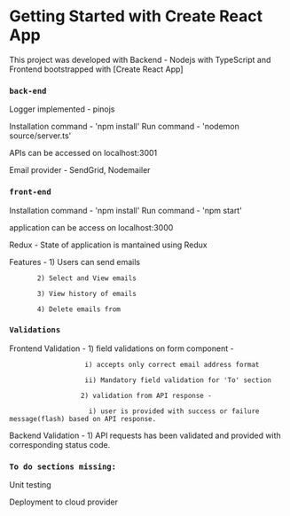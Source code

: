 # Getting Started with Create React App

This project was developed with Backend - Nodejs with TypeScript and Frontend bootstrapped with [Create React App]

### `back-end`

Logger implemented - pinojs

Installation command - 'npm install' Run command - 'nodemon source/server.ts'

APIs can be accessed on localhost:3001

Email provider - SendGrid, Nodemailer

### `front-end`

Installation command - 'npm install' Run command - 'npm start'

application can be access on localhost:3000

Redux - State of application is mantained using Redux

Features - 1) Users can send emails

           2) Select and View emails

           3) View history of emails

           4) Delete emails from

### `Validations`

Frontend Validation - 1) field validations on form component -

                       i) accepts only correct email address format

                       ii) Mandatory field validation for 'To' section

                      2) validation from API response -

                        i) user is provided with success or failure message(flash) based on API response.

Backend Validation - 1) API requests has been validated and provided with corresponding status code.

### `To do sections missing:`

Unit testing

Deployment to cloud provider

